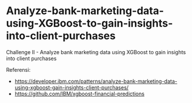 # Analyze-bank-marketing-data-using-XGBoost-to-gain-insights-into-client-purchases
Challenge II - Analyze bank marketing data using XGBoost to gain insights into client purchases

Referensi:

- https://developer.ibm.com/patterns/analyze-bank-marketing-data-using-xgboost-gain-insights-client-purchases/
- https://github.com/IBM/xgboost-financial-predictions
